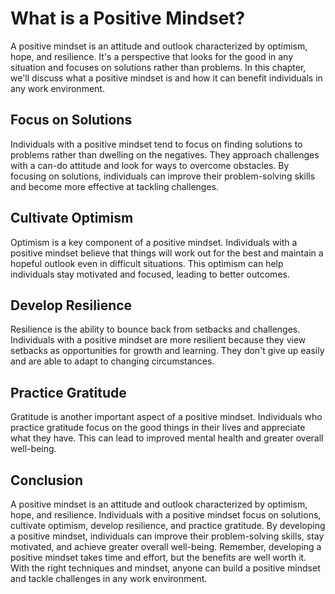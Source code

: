 What is a Positive Mindset?
=================================================================

A positive mindset is an attitude and outlook characterized by optimism, hope, and resilience. It's a perspective that looks for the good in any situation and focuses on solutions rather than problems. In this chapter, we'll discuss what a positive mindset is and how it can benefit individuals in any work environment.

Focus on Solutions
------------------

Individuals with a positive mindset tend to focus on finding solutions to problems rather than dwelling on the negatives. They approach challenges with a can-do attitude and look for ways to overcome obstacles. By focusing on solutions, individuals can improve their problem-solving skills and become more effective at tackling challenges.

Cultivate Optimism
------------------

Optimism is a key component of a positive mindset. Individuals with a positive mindset believe that things will work out for the best and maintain a hopeful outlook even in difficult situations. This optimism can help individuals stay motivated and focused, leading to better outcomes.

Develop Resilience
------------------

Resilience is the ability to bounce back from setbacks and challenges. Individuals with a positive mindset are more resilient because they view setbacks as opportunities for growth and learning. They don't give up easily and are able to adapt to changing circumstances.

Practice Gratitude
------------------

Gratitude is another important aspect of a positive mindset. Individuals who practice gratitude focus on the good things in their lives and appreciate what they have. This can lead to improved mental health and greater overall well-being.

Conclusion
----------

A positive mindset is an attitude and outlook characterized by optimism, hope, and resilience. Individuals with a positive mindset focus on solutions, cultivate optimism, develop resilience, and practice gratitude. By developing a positive mindset, individuals can improve their problem-solving skills, stay motivated, and achieve greater overall well-being. Remember, developing a positive mindset takes time and effort, but the benefits are well worth it. With the right techniques and mindset, anyone can build a positive mindset and tackle challenges in any work environment.

